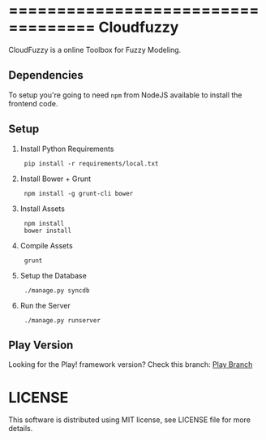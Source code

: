 ===================================
Cloudfuzzy
===================================

CloudFuzzy is a online Toolbox for Fuzzy Modeling.


Dependencies
------------

To setup you're going to need `npm` from NodeJS available to install the frontend code.


Setup
-----


1. Install Python Requirements

        pip install -r requirements/local.txt

2. Install Bower + Grunt

        npm install -g grunt-cli bower

3. Install Assets

        npm install
        bower install

4. Compile Assets

        grunt

5. Setup the Database

        ./manage.py syncdb

6. Run the Server

        ./manage.py runserver


Play Version
------------
Looking for the Play! framework version?
Check this branch: [Play Branch](../../tree/play)


LICENSE
=============
This software is distributed using MIT license, see LICENSE file for more details.
